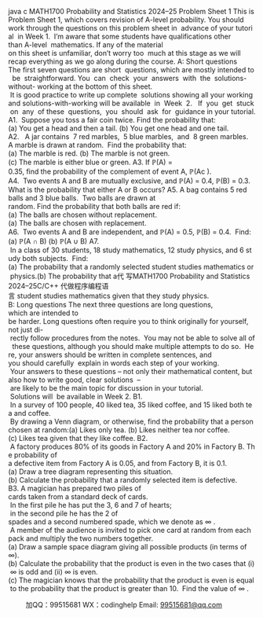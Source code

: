 java c
MATH1700 Probability and Statistics
2024–25
Problem Sheet 1
This is Problem Sheet 1, which covers revision of A-level probability. You should work through the questions on this problem sheet in  advance of your tutorial  in Week 1.  I’m aware that some students have qualifications other than A-level  mathematics. If any of the material on this sheet is unfamiliar, don’t worry too  much at this stage as we will recap everything as we go along during the course.
A: Short questions
The first seven questions are short  questions, which are mostly intended to  be  straightforward. You  can  check  your  answers  with  the  solutions-without- working at the bottom of this sheet.  It is good practice to write up complete  solutions showing all your working and solutions-with-working will be available  in  Week  2.   If  you  get  stuck  on  any  of these  questions,  you  should  ask  for  guidance in your tutorial.
A1.  Suppose you toss a fair coin twice. Find the probability that:
(a) You get a head and then a tail.
(b) You get one head and one tail.
A2.   A jar contains  7 red marbles,  5 blue marbles,  and  8 green marbles.   A marble is drawn at random.  Find the probability that:
(a) The marble is red.
(b) The marble is not green.
(c) The marble is either blue or green.
A3. If ℙ(A) = 0.35, find the probability of the complement of event A, ℙ(Ac ).
A4.  Two events A and B are mutually exclusive, and ℙ(A) = 0.4, ℙ(B) = 0.3. What is the probability that either A or B occurs?
A5. A bag contains 5 red balls and 3 blue balls.  Two balls are drawn at random. Find the probability that both balls are red if:
(a) The balls are chosen without replacement.
(a) The balls are chosen with replacement.
A6.  Two events A and B are independent, and ℙ(A) = 0.5, ℙ(B) = 0.4.  Find:
(a) ℙ(A ∩ B)
(b) ℙ(A ∪ B)
A7.  In a class of 30 students, 18 study mathematics, 12 study physics, and 6 study both subjects.  Find:
(a) The probability that a randomly selected student studies mathematics or physics.(b) The probability that a代 写MATH1700 Probability and Statistics 2024–25C/C++
代做程序编程语言 student studies mathematics given that they study physics.
B: Long questions
The next three questions are long questions, which are intended to be harder. Long questions often require you to think originally for yourself,  not just di- rectly follow procedures from the notes.  You may not be able to solve all of  these questions, although you should make multiple attempts to do so.  Here, your answers should be written in complete sentences, and you should carefully  explain in words each step of your working.  Your answers to these questions – not only their mathematical content, but also how to write good, clear solutions  – are likely to be the main topic for discussion in your tutorial.  Solutions will  be available in Week 2.
B1.  In a survey of 100 people, 40 liked tea, 35 liked coffee, and 15 liked both tea and coffee.  By drawing a Venn diagram, or otherwise, find the probability that a person chosen at random:(a) Likes only tea.
(b) Likes neither tea nor coffee.
(c) Likes tea given that they like coffee.
B2.  A factory produces 80% of its goods in Factory A and 20% in Factory B. The probability of a defective item from Factory A is 0.05, and from Factory B, it is 0.1.
(a) Draw a tree diagram representing this situation.
(b) Calculate the probability that a randomly selected item is defective.
B3. A magician has prepared two piles of cards taken from a standard deck of cards.  In the first pile he has put the 3, 6 and 7 of hearts;  in the second pile he has the 2 of spades and a second numbered spade, which we denote as ∞ .  A member of the audience is invited to pick one card at random from each pack and multiply the two numbers together.
(a) Draw a sample space diagram giving all possible products (in terms of ∞).
(b) Calculate the probability that the product is even in the two cases that (i) ∞ is odd and (ii) ∞ is even.
(c) The magician knows that the probability that the product is even is equal to the probability that the product is greater than 10.  Find the value of ∞ .

         
加QQ：99515681  WX：codinghelp  Email: 99515681@qq.com
